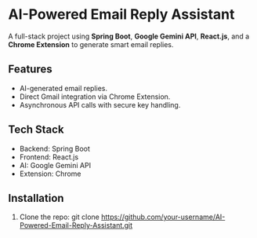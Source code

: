 # AI-Powered Email Reply Assistant

A full-stack project using **Spring Boot**, **Google Gemini API**, **React.js**, and a **Chrome Extension** to generate smart email replies.

## Features
- AI-generated email replies.
- Direct Gmail integration via Chrome Extension.
- Asynchronous API calls with secure key handling.

## Tech Stack
- Backend: Spring Boot
- Frontend: React.js
- AI: Google Gemini API
- Extension: Chrome

## Installation
1. Clone the repo:
   git clone https://github.com/your-username/AI-Powered-Email-Reply-Assistant.git
